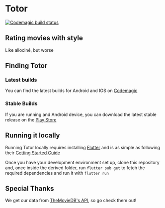 # Totor

[![Codemagic build status](https://api.codemagic.io/apps/6139d341d1095ac78ec693c7/6139d341d1095ac78ec693c6/status_badge.svg)](https://codemagic.io/apps/6139d341d1095ac78ec693c7/6139d341d1095ac78ec693c6/latest_build)

## Rating movies with style

Like allociné, but worse

## Finding Totor

### Latest builds

You can find the latest builds for Android and IOS on [Codemagic](https://codemagic.io/apps/6139d341d1095ac78ec693c7/6139d341d1095ac78ec693c6/latest_build)

### Stable Builds

If you are running and Android device, you can download the latest stable release on the [Play Store](https://play.google.com/store/apps/details?id=com.matteogassend.totor)

## Running it locally

Running Totor locally requires installing [Flutter](https://flutter.dev) and is as simple as following their [Getting Started Guide](https://flutter.dev/docs/get-started/install)

Once you have your development environment set up, clone this repository and, once inside the derived folder, run `flutter pub get` to fetch the required dependencies and run it with `flutter run`

## Special Thanks

We get our data from [TheMovieDB's API](https://developers.themoviedb.org/), so go check them out!
